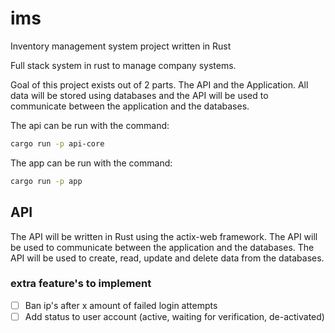 # ims
Inventory management system project written in Rust

Full stack system in rust to manage company systems.

Goal of this project exists out of 2 parts. The API and the Application.
All data will be stored using databases and the API will be used to communicate between the application and the databases.

The api can be run with the command:

```sh
cargo run -p api-core
```

The app can be run with the command:
```sh
cargo run -p app
```


## API

The API will be written in Rust using the actix-web framework. The API will 
be used to communicate between the application and the databases. 
The API will be used to create, read, update and delete data from the databases.

### extra feature's to implement
- [ ] Ban ip's after x amount of failed login attempts
- [ ] Add status to user account (active, waiting for verification, de-activated)
